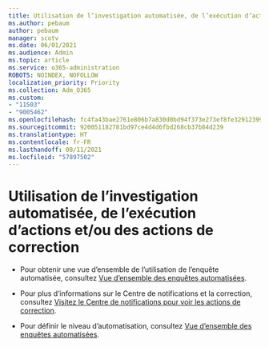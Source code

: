 ```yaml
---
title: Utilisation de l’investigation automatisée, de l’exécution d’actions et/ou des actions de correction
ms.author: pebaum
author: pebaum
manager: scotv
ms.date: 06/01/2021
ms.audience: Admin
ms.topic: article
ms.service: o365-administration
ROBOTS: NOINDEX, NOFOLLOW
localization_priority: Priority
ms.collection: Adm_O365
ms.custom:
- "11503"
- "9005462"
ms.openlocfilehash: fc4fa43bae2761e806b7a830d0bd94f373e273ef8fe32912399a527070a2a553
ms.sourcegitcommit: 920051182781bd97ce4d4d6fbd268cb37b84d239
ms.translationtype: HT
ms.contentlocale: fr-FR
ms.lasthandoff: 08/11/2021
ms.locfileid: "57897502"
---
```

# <a name="using-automated-investigation-executing-actions-andor-remediation-actions"></a>Utilisation de l’investigation automatisée, de l’exécution d’actions et/ou des actions de correction

- Pour obtenir une vue d’ensemble de l’utilisation de l’enquête automatisée, consultez [Vue d’ensemble des enquêtes automatisées](https://docs.microsoft.com/microsoft-365/security/defender-endpoint/automated-investigations).

- Pour plus d’informations sur le Centre de notifications et la correction, consultez [Visitez le Centre de notifications pour voir les actions de correction](https://docs.microsoft.com/security/defender-endpoint/auto-investigation-action-center).

- Pour définir le niveau d’automatisation, consultez [Vue d’ensemble des enquêtes automatisées](https://docs.microsoft.com/microsoft-365/security/defender-endpoint/automated-investigations).